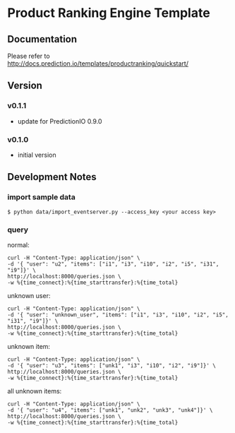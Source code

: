 # Product Ranking Engine Template

## Documentation

Please refer to http://docs.prediction.io/templates/productranking/quickstart/

## Version

### v0.1.1

- update for PredictionIO 0.9.0

### v0.1.0

- initial version


## Development Notes

### import sample data

```
$ python data/import_eventserver.py --access_key <your access key>
```

### query

normal:

```
curl -H "Content-Type: application/json" \
-d '{ "user": "u2", "items": ["i1", "i3", "i10", "i2", "i5", "i31", "i9"]}' \
http://localhost:8000/queries.json \
-w %{time_connect}:%{time_starttransfer}:%{time_total}
```

unknown user:

```
curl -H "Content-Type: application/json" \
-d '{ "user": "unknown_user", "items": ["i1", "i3", "i10", "i2", "i5", "i31", "i9"]}' \
http://localhost:8000/queries.json \
-w %{time_connect}:%{time_starttransfer}:%{time_total}
```

unknown item:

```
curl -H "Content-Type: application/json" \
-d '{ "user": "u3", "items": ["unk1", "i3", "i10", "i2", "i9"]}' \
http://localhost:8000/queries.json \
-w %{time_connect}:%{time_starttransfer}:%{time_total}
```

all unknown items:

```
curl -H "Content-Type: application/json" \
-d '{ "user": "u4", "items": ["unk1", "unk2", "unk3", "unk4"]}' \
http://localhost:8000/queries.json \
-w %{time_connect}:%{time_starttransfer}:%{time_total}
```
